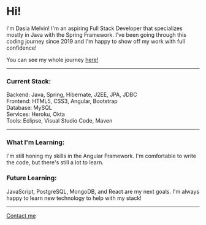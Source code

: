 # Hi!

I'm Dasia Melvin! I'm an aspiring Full Stack Developer that specializes mostly in Java with the Spring Framework.
I've been going through this coding journey since 2019 and I'm happy to show off my work with full confidence!

You can see my whole journey [here!](https://deymonet-blog-site.herokuapp.com)

---
### Current Stack:

Backend: Java, Spring, Hibernate, J2EE, JPA, JDBC\
Frontend: HTML5, CSS3, Angular, Bootstrap\
Database: MySQL\
Services: Heroku, Okta\
Tools: Eclipse, Visual Studio Code, Maven

---
### What I'm Learning:

I'm still honing my skills in the Angular Framework. I'm comfortable to write the code, but there's still a lot to learn.

### Future Learning:

JavaScript, PostgreSQL, MongoDB, and React are my next goals. I'm always happy to learn new technology to help with my stack!

---

[Contact me](mailto:dasia.monet98@outlook.com)


<!---
DeyMonet/DeyMonet is a ✨ special ✨ repository because its `README.md` (this file) appears on your GitHub profile.
You can click the Preview link to take a look at your changes.
--->
